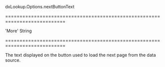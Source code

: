 <!--id-->dxLookup.Options.nextButtonText<!--/id-->
===========================================================================
<!--default-->'More'<!--/default-->
<!--type-->String<!--/type-->
===========================================================================

<!--shortDescription-->
The text displayed on the button used to load the next page from the data source.
<!--/shortDescription-->

<!--fullDescription-->

<!--/fullDescription-->